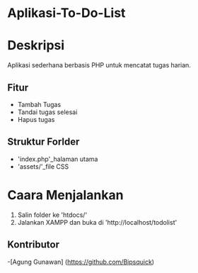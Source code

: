 # Aplikasi-To-Do-List

# Deskripsi
Aplikasi sederhana berbasis PHP untuk mencatat tugas harian.

## Fitur
- Tambah Tugas
- Tandai tugas selesai
- Hapus tugas

## Struktur Forlder
- 'index.php'_halaman utama
- 'assets/'_file CSS

# Caara Menjalankan
1. Salin folder ke 'htdocs/'
2. Jalankan XAMPP dan buka di 'http://localhost/todolist'

## Kontributor
-[Agung Gunawan] (https://github.com/Bipsquick)
